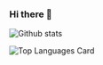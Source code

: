 ### Hi there 👋




![Github stats](https://github-readme-stats.vercel.app/api?username=heshamouda&theme=highcontrast&show_icons=true&include_all_commits=true)


![Top Languages Card](https://github-readme-stats.vercel.app/api/top-langs/?username=heshamouda)


